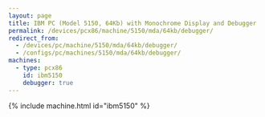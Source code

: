 ```yaml
---
layout: page
title: IBM PC (Model 5150, 64Kb) with Monochrome Display and Debugger
permalink: /devices/pcx86/machine/5150/mda/64kb/debugger/
redirect_from:
  - /devices/pc/machine/5150/mda/64kb/debugger/
  - /configs/pc/machines/5150/mda/64kb/debugger/
machines:
  - type: pcx86
    id: ibm5150
    debugger: true
---
```


{% include machine.html id="ibm5150" %}
